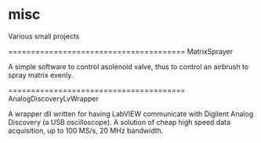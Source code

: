 misc
====

Various small projects


=======================================
MatrixSprayer

A simple software to control asolenoid valve, thus to control an airbrush to spray matrix evenly.


=======================================
AnalogDiscoveryLvWrapper

A wrapper dll written for having LabVIEW communicate with Digilent Analog Discovery (a USB oscilloscope). 
A solution of cheap high speed data acquisition, up to 100 MS/s, 20 MHz bandwidth.

